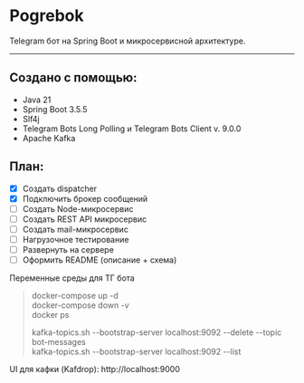 # Pogrebok <br/>

Telegram бот на Spring Boot и микросервисной архитектуре.
_________________

## Создано с помощью:
- Java 21
- Spring Boot 3.5.5
- Slf4j
- Telegram Bots Long Polling и Telegram Bots Client v. 9.0.0
- Apache Kafka

## План:
- [x] Создать dispatcher
- [x] Подключить брокер сообщений
- [ ] Создать Node-микросервис
- [ ] Создать REST API микросервис
- [ ] Создать mail-микросервис
- [ ] Нагрузочное тестирование
- [ ] Развернуть на сервере
- [ ] Оформить README (описание + схема)

Переменные среды для ТГ бота

> docker-compose up -d <br/>
> docker-compose down -v <br/>
> docker ps
> 
> kafka-topics.sh --bootstrap-server localhost:9092 --delete --topic bot-messages <br/>
> kafka-topics.sh --bootstrap-server localhost:9092 --list
> 
UI для кафки (Kafdrop): http://localhost:9000